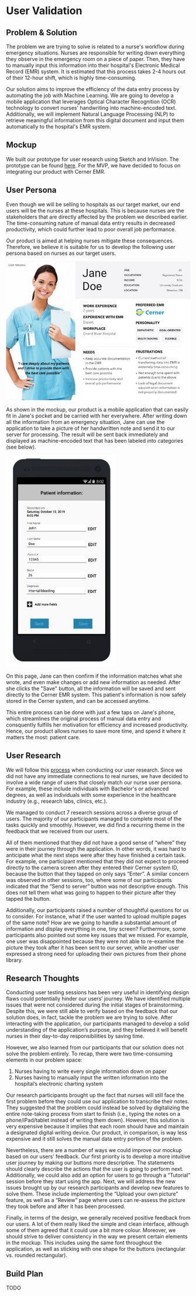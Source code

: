 # User Validation

## Problem & Solution
The problem we are trying to solve is related to a nurse's workflow during emergency situations. Nurses are responsible for writing down everything they observe in the emergency room on a piece of paper. Then, they have to manually input this information into their hospital's Electronic Medical Record (EMR) system. It is estimated that this process takes 2-4 hours out of their 12-hour shift, which is highly time-consuming.

Our solution aims to improve the efficiency of the data entry process by automating the job with Machine Learning. We are going to develop a mobile application that leverages Optical Character Recognition (OCR) technology to convert nurses' handwriting into machine-encoded text. Additionally, we will implement Natural Language Processing (NLP) to retrieve meaningful information from this digital document and input them automatically to the hospital's EMR system.

## Mockup
We built our prototype for user research using Sketch and InVision. The prototype can be found [here](https://invis.io/YAUCQOLQBTR). For the MVP, we have decided to focus on integrating our product with Cerner EMR.

## User Persona
Even though we will be selling to hospitals as our target market, our end users will be the nurses at these hospitals. This is because nurses are the stakeholders that are directly affected by the problem we described earlier. The time-consuming nature of manual data entry results in decreased productivity, which could further lead to poor overall job performance.

Our product is aimed at helping nurses mitigate these consequences. Therefore, we believe it is suitable for us to develop the following user persona based on nurses as our target users.

<img src="./user_persona.jpg" width="600">

As shown in the mockup, our product is a mobile application that can easily fit in Jane's pocket and be carried with her everywhere. After writing down all the information from an emergency situation, Jane can use the application to take a picture of her handwritten note and send it to our server for processing. The result will be sent back immediately and displayed as machine-encoded text that has been labeled into categories (see below). 

<img src="./patient_info.png" width="300">

On this page, Jane can then confirm if the information matches what she wrote, and even make changes or add new information as needed. After she clicks the "Save" button, all the information will be saved and sent directly to the Cerner EMR system. This patient's information is now safely stored in the Cerner system, and can be accessed anytime.

This entire process can be done with just a few taps on Jane's phone, which streamlines the original process of manual data entry and consquently fulfills her motivation for efficiency and increased productivity. Hence, our product allows nurses to save more time, and spend it where it matters the most: patient care.

## User Research
We will follow this [process]() when conducting our user research. Since we did not have any immediate connections to real nurses, we have decided to involve a wide range of users that closely match our nurse user persona. For example, these include individuals with Bachelor's or advanced degrees, as well as individuals with some experience in the healthcare industry (e.g., research labs, clinics, etc.).

We managed to conduct 7 research sessions across a diverse group of users. The majority of our participants managed to complete most of the tasks quickly and smoothly. However, we did find a recurring theme in the feedback that we received from our users.

All of them mentioned that they did not have a good sense of “where” they were in their journey through the application. In other words, it was hard to anticipate what the next steps were after they have finished a certain task. For example, one participant mentioned that they did not expect to proceed directly to the camera screen after they entered their Cerner system ID, because the button that they tapped on only says “Enter”. A similar concern was observed in other sessions, too, where some of our participants indicated that the “Send to server” button was not descriptive enough. This does not tell them what was going to happen to their picture after they tapped the button.

Additionally, our participants raised a number of thoughtful questions for us to consider. For instance, what if the user wanted to upload multiple pages of the same note? How are we going to handle a substantial amount of information and display everything in one, tiny screen? Furthermore, some participants also pointed out some key issues that we missed. For example, one user was disappointed because they were not able to re-examine the picture they took after it has been sent to our server, while another user expressed a strong need for uploading their own pictures from their phone library.

## Research Thoughts
Conducting user testing sessions has been very useful in identifying design flaws could potentially hinder our users’ journey. We have identified multiple issues that were not considered during the initial stages of brainstorming. Despite this, we were still able to verify based on the feedback that our solution does, in fact, tackle the problem we are trying to solve. After interacting with the application, our participants managed to develop a solid understanding of the application’s purpose, and they believed it will benefit nurses in their day-to-day responsibilities by saving time.

However, we also learned from our participants that our solution does not solve the problem entirely. To recap, there were two time-consuming elements in our problem space:

1. Nurses having to write every single information down on paper
2. Nurses having to manually input the written information into the hospital’s electronic charting system

Our research participants brought up the fact that nurses will still face the first problem before they could use our application to transcribe their notes. They suggested that the problem could instead be solved by digitalizing the entire note-taking process from start to finish (i.e., typing the notes on a phone/iPad/tablet instead of writing them down). However, this solution is very expensive because it implies that each room should have and maintain a designated digital writing device. Our product, in comparison, is way less expensive and it still solves the manual data entry portion of the problem.

Nevertheless, there are a number of ways we could improve our mockup based on our users’ feedback. Our first priority is to develop a more intuitive user journey by making our buttons more descriptive. The statements should clearly describe the actions that the user is going to perform next. Additionally, we could also add an option for users to go through a “Tutorial” session before they start using the app. Next, we will address the new issues brought up by our research participants and develop new features to solve them. These include implementing the “Upload your own picture” feature, as well as a “Review” page where users can re-assess the picture they took before and after it has been processed.

Finally, in terms of the design, we generally received positive feedback from our users. A lot of them really liked the simple and clean interface, although some of them agreed that it could use a bit more colour. Moreover, we should strive to deliver consistency in the way we present certain elements in the mockup. This includes using the same font throughout the application, as well as sticking with one shape for the buttons (rectangular vs. rounded rectangular).

## Build Plan
TODO